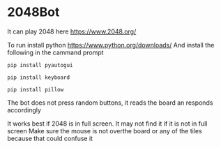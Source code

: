 # 2048Bot
It can play 2048 here https://www.2048.org/

To run install python
https://www.python.org/downloads/
And install the following in the cammand prompt
```
pip install pyautogui
```
```
pip install keyboard
```
```
pip install pillow
```
The bot does not press random buttons, it reads the board an responds accordingly

It works best if 2048 is in full screen. It may not find it if it is not in full screen
Make sure the mouse is not overthe board or any of the tiles because that could confuse it
